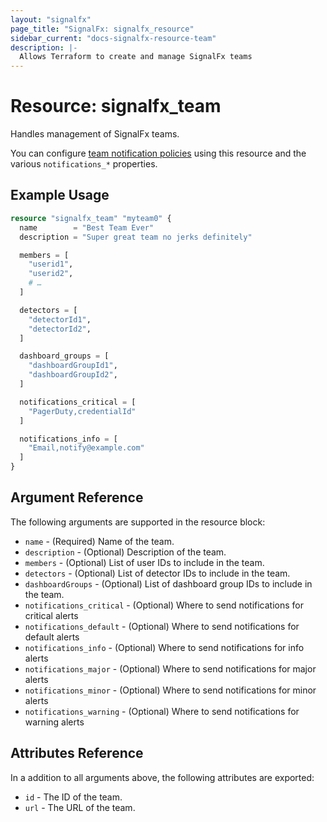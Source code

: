 ```yaml
---
layout: "signalfx"
page_title: "SignalFx: signalfx_resource"
sidebar_current: "docs-signalfx-resource-team"
description: |-
  Allows Terraform to create and manage SignalFx teams
---
```


# Resource: signalfx_team

Handles management of SignalFx teams.

You can configure [team notification policies](https://docs.signalfx.com/en/latest/managing/teams/team-notifications.html) using this resource and the various `notifications_*` properties.

## Example Usage

```tf
resource "signalfx_team" "myteam0" {
  name        = "Best Team Ever"
  description = "Super great team no jerks definitely"

  members = [
    "userid1",
    "userid2",
    # …
  ]

  detectors = [
    "detectorId1",
    "detectorId2",
  ]

  dashboard_groups = [
    "dashboardGroupId1",
    "dashboardGroupId2",
  ]

  notifications_critical = [
    "PagerDuty,credentialId"
  ]

  notifications_info = [
    "Email,notify@example.com"
  ]
}
```

## Argument Reference

The following arguments are supported in the resource block:

* `name` - (Required) Name of the team.
* `description` - (Optional) Description of the team.
* `members` - (Optional) List of user IDs to include in the team.
* `detectors` - (Optional) List of detector IDs to include in the team.
* `dashboardGroups` - (Optional) List of dashboard group IDs to include in the team.
* `notifications_critical` - (Optional) Where to send notifications for critical alerts
* `notifications_default` - (Optional) Where to send notifications for default alerts
* `notifications_info` - (Optional) Where to send notifications for info alerts
* `notifications_major` - (Optional) Where to send notifications for major alerts
* `notifications_minor` - (Optional) Where to send notifications for minor alerts
* `notifications_warning` - (Optional) Where to send notifications for warning alerts

## Attributes Reference

In a addition to all arguments above, the following attributes are exported:

* `id` - The ID of the team.
* `url` - The URL of the team.
